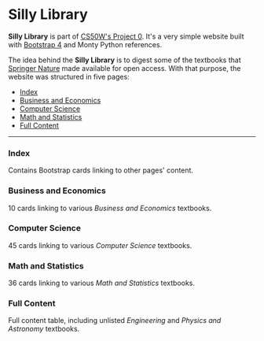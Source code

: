 # Silly Library
__Silly Library__ is part of [CS50W's Project 0](https://docs.cs50.net/web/2020/x/projects/0/project0.html). It's a very simple website built with [Bootstrap 4](https://getbootstrap.com/) and Monty Python references.

The idea behind the __Silly Library__ is to digest some of the textbooks that [Springer Nature](https://www.springer.com/) made available for open access. With that purpose, the website was structured in five pages:
* [Index](https://pedro-as.github.io/silly-library/index.html)
* [Business and Economics](https://pedro-as.github.io/silly-library/business-economics.html)
* [Computer Science](https://pedro-as.github.io/silly-library/computer-science.html)
* [Math and Statistics](https://pedro-as.github.io/silly-library/math-statistics.html)
* [Full Content](t)
---
### Index
Contains Bootstrap cards linking to other pages' content.

### Business and Economics
10 cards linking to various _Business and Economics_ textbooks.

### Computer Science
45 cards linking to various _Computer Science_ textbooks.

### Math and Statistics
36 cards linking to various _Math and Statistics_ textbooks.

### Full Content
Full content table, including unlisted _Engineering_ and _Physics and Astronomy_ textbooks.
